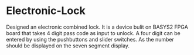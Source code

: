 # Electronic-Lock
Designed an electronic combined lock. It is a device bulit on BASYS2 FPGA board that takes 4 digit pass code as input to unlock. A four digit can be entered by using the pushbuttons and slider switches. As the number should be displayed on the seven segment display. 
